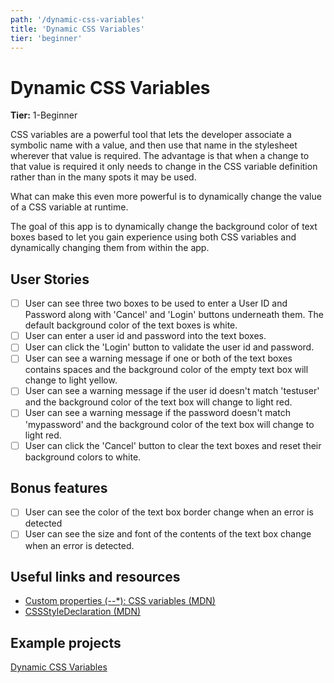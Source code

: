 ```yaml
---
path: '/dynamic-css-variables'
title: 'Dynamic CSS Variables'
tier: 'beginner'
---
```


# Dynamic CSS Variables

**Tier:** 1-Beginner

CSS variables are a powerful tool that lets the developer associate a symbolic
name with a value, and then use that name in the stylesheet wherever that
value is required. The advantage is that when a change to that value is
required it only needs to change in the CSS variable definition rather than in
the many spots it may be used.

What can make this even more powerful is to dynamically change the value of a
CSS variable at runtime.

The goal of this app is to dynamically change the background color of text boxes
based to let you gain experience using both CSS variables and dynamically
changing them from within the app.

## User Stories

- [ ] User can see three two boxes to be used to enter a User ID and Password
      along with 'Cancel' and 'Login' buttons underneath them. The default background
      color of the text boxes is white.
- [ ] User can enter a user id and password into the text boxes.
- [ ] User can click the 'Login' button to validate the user id and password.
- [ ] User can see a warning message if one or both of the text boxes contains
      spaces and the background color of the empty text box will change to light
      yellow.
- [ ] User can see a warning message if the user id doesn't match 'testuser'
      and the background color of the text box will change to light red.
- [ ] User can see a warning message if the password doesn't match 'mypassword'
      and the background color of the text box will change to light red.
- [ ] User can click the 'Cancel' button to clear the text boxes and reset
      their background colors to white.

## Bonus features

- [ ] User can see the color of the text box border change when an error is
      detected
- [ ] User can see the size and font of the contents of the text box change
      when an error is detected.

## Useful links and resources

- [Custom properties (--\*): CSS variables (MDN)](https://developer.mozilla.org/en-US/docs/Web/CSS/--*)
- [CSSStyleDeclaration (MDN)](https://developer.mozilla.org/en-US/docs/Web/API/CSSStyleDeclaration)

## Example projects

[Dynamic CSS Variables](https://codepen.io/gordawn/pen/oOWBXX)
